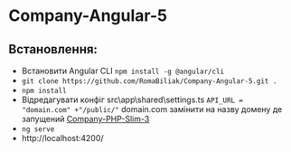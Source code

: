# Company-Angular-5
## Встановлення:
* Встановити Angular CLI `npm install -g @angular/cli`
* `git clone https://github.com/RomaBiliak/Company-Angular-5.git .`
* `npm install`
* Відредагувати конфіг src\app\shared\settings.ts
  `API_URL = "domain.com" +"/public/"` domain.com замінити на назву домену де запущений [Company-PHP-Slim-3](https://github.com/RomaBiliak/Company-PHP-Slim-3)
* `ng serve`
* http://localhost:4200/
